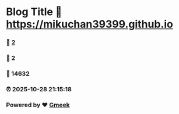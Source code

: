 # Blog Title :link: https://mikuchan39399.github.io 
### :page_facing_up: [2](https://mikuchan39399.github.io/tag.html) 
### :speech_balloon: 2 
### :hibiscus: 14632 
### :alarm_clock: 2025-10-28 21:15:18 
### Powered by :heart: [Gmeek](https://github.com/Meekdai/Gmeek)
